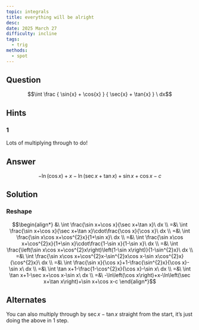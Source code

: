 ```yaml
---
topic: integrals
title: everything will be alright
desc: 
date: 2025 March 27
difficulty: incline
tags:
  - trig
methods:
  - spot
---
```



## Question
```math
\int
  \frac
    { \sin{x} + \cos{x} }
    { \sec{x} + \tan{x} }
\ dx
```


## Hints

### 1
Lots of multiplying through to do!


## Answer
```math
-\ln\left(\cos x\right)+x-\ln\left(\sec x+\tan x\right)+\sin x+\cos x-c
```


## Solution

### Reshape
```math
\begin{align*}
  &\ \int \frac{\sin x+\cos x}{\sec x+\tan x}\ dx
  \\ =&\ \int \frac{\sin x+\cos x}{\sec x+\tan x}\cdot\frac{\cos x}{\cos x}\ dx
  \\ =&\ \int \frac{\sin x\cos x+\cos^{2}x}{1+\sin x}\ dx
  \\ =&\ \int \frac{\sin x\cos x+\cos^{2}x}{1+\sin x}\cdot\frac{1-\sin x}{1-\sin x}\ dx
  \\ =&\ \int \frac{\left(\sin x\cos x+\cos^{2}x\right)\left(1-\sin x\right)}{1-\sin^{2}x}\ dx
  \\ =&\ \int \frac{\sin x\cos x+\cos^{2}x-\sin^{2}x\cos x-\sin x\cos^{2}x}{\cos^{2}x}\ dx
  \\ =&\ \int \frac{\sin x}{\cos x}+1-\frac{\sin^{2}x}{\cos x}-\sin x\ dx
  \\ =&\ \int \tan x+1-\frac{1-\cos^{2}x}{\cos x}-\sin x\ dx
  \\ =&\ \int \tan x+1-\sec x+\cos x-\sin x\ dx
  \\ =&\ -\ln\left(\cos x\right)+x-\ln\left(\sec x+\tan x\right)+\sin x+\cos x-c
\end{align*}
```


## Alternates

You can also multiply through by $\sec{x} - \tan{x}$ straight from the start, it’s just doing the above in 1 step.
